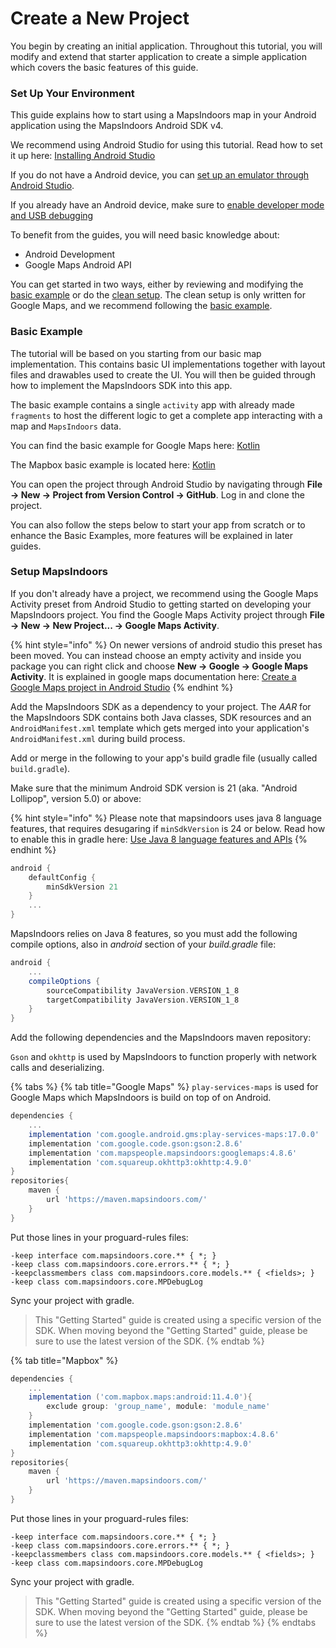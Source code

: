 # Create a New Project

You begin by creating an initial application. Throughout this tutorial, you will modify and extend that starter application to create a simple application which covers the basic features of this guide.

### Set Up Your Environment[​](https://docs.mapsindoors.com/getting-started/android/v4/new-project#set-up-your-environment) <a href="#set-up-your-environment" id="set-up-your-environment"></a>

This guide explains how to start using a MapsIndoors map in your Android application using the MapsIndoors Android SDK v4.

We recommend using Android Studio for using this tutorial. Read how to set it up here: [Installing Android Studio](https://developer.android.com/studio/install)

If you do not have a Android device, you can [set up an emulator through Android Studio](https://developer.android.com/studio/run/emulator).

If you already have an Android device, make sure to [enable developer mode and USB debugging](https://developer.android.com/studio/debug/dev-options#enable)

To benefit from the guides, you will need basic knowledge about:

* Android Development
* Google Maps Android API

You can get started in two ways, either by reviewing and modifying the [basic example](https://github.com/MapsPeople/MapsIndoors-Android-Examples/tree/main/Google\_Maps/mapsindoorsgettingstartedbasickotlin) or do the [clean setup](https://docs.mapsindoors.com/getting-started/android/v4/new-project#setup-mapsindoors). The clean setup is only written for Google Maps, and we recommend following the [basic example](https://github.com/MapsPeople/MapsIndoors-Android-Examples/tree/main/Google\_Maps/mapsindoorsgettingstartedbasickotlin).

### Basic Example[​](https://docs.mapsindoors.com/getting-started/android/v4/new-project#basic-example) <a href="#basic-example" id="basic-example"></a>

The tutorial will be based on you starting from our basic map implementation. This contains basic UI implementations together with layout files and drawables used to create the UI. You will then be guided through how to implement the MapsIndoors SDK into this app.

The basic example contains a single `activity` app with already made `fragments` to host the different logic to get a complete app interacting with a map and `MapsIndoors` data.

You can find the basic example for Google Maps here: [Kotlin](https://github.com/MapsPeople/MapsIndoors-Android-Examples/tree/main/Google\_Maps/mapsindoorsgettingstartedbasickotlin)

The Mapbox basic example is located here: [Kotlin](https://github.com/MapsPeople/MapsIndoors-Android-Examples/tree/main/MapBox/mapsindoorsgettingstartedbasickotlin)

You can open the project through Android Studio by navigating through **File -> New -> Project from Version Control -> GitHub**. Log in and clone the project.

You can also follow the steps below to start your app from scratch or to enhance the Basic Examples, more features will be explained in later guides.

### Setup MapsIndoors[​](https://docs.mapsindoors.com/getting-started/android/v4/new-project#setup-mapsindoors) <a href="#setup-mapsindoors" id="setup-mapsindoors"></a>

If you don't already have a project, we recommend using the Google Maps Activity preset from Android Studio to getting started on developing your MapsIndoors project. You find the Google Maps Activity project through **File -> New -> New Project... -> Google Maps Activity**.

{% hint style="info" %}
On newer versions of android studio this preset has been moved. You can instead choose an empty activity and inside you package you can right click and choose **New -> Google -> Google Maps Activity**. It is explained in google maps documentation here: [Create a Google Maps project in Android Studio](https://developers.google.com/maps/documentation/android-sdk/start#create-project)
{% endhint %}

Add the MapsIndoors SDK as a dependency to your project. The _AAR_ for the MapsIndoors SDK contains both Java classes, SDK resources and an `AndroidManifest.xml` template which gets merged into your application's `AndroidManifest.xml` during build process.

Add or merge in the following to your app's build gradle file (usually called `build.gradle`).

Make sure that the minimum Android SDK version is 21 (aka. "Android Lollipop", version 5.0) or above:

{% hint style="info" %}
Please note that mapsindoors uses java 8 language features, that requires desugaring if `minSdkVersion` is 24 or below. Read how to enable this in gradle here: [Use Java 8 language features and APIs](https://developer.android.com/studio/write/java8-support)
{% endhint %}

```gradle
android {
    defaultConfig {
        minSdkVersion 21
    }
    ...
}
```

MapsIndoors relies on Java 8 features, so you must add the following compile options, also in _android_ section of your _build.gradle_ file:

```gradle
android {
    ...
    compileOptions {
        sourceCompatibility JavaVersion.VERSION_1_8
        targetCompatibility JavaVersion.VERSION_1_8
    }
}
```

Add the following dependencies and the MapsIndoors maven repository:

`Gson` and `okhttp` is used by MapsIndoors to function properly with network calls and deserializing.

{% tabs %}
{% tab title="Google Maps" %}
`play-services-maps` is used for Google Maps which MapsIndoors is build on top of on Android.

```gradle
dependencies {
    ...
    implementation 'com.google.android.gms:play-services-maps:17.0.0'
    implementation 'com.google.code.gson:gson:2.8.6'
    implementation 'com.mapspeople.mapsindoors:googlemaps:4.8.6'
    implementation 'com.squareup.okhttp3:okhttp:4.9.0'
}
repositories{
    maven {
        url 'https://maven.mapsindoors.com/'
    }
}
```

Put those lines in your proguard-rules files:

```properties
-keep interface com.mapsindoors.core.** { *; }
-keep class com.mapsindoors.core.errors.** { *; }
-keepclassmembers class com.mapsindoors.core.models.** { <fields>; }
-keep class com.mapsindoors.core.MPDebugLog
```

Sync your project with gradle.

> This "Getting Started" guide is created using a specific version of the SDK. When moving beyond the "Getting Started" guide, please be sure to use the latest version of the SDK.
{% endtab %}

{% tab title="Mapbox" %}
```gradle
dependencies {
    ...
    implementation ('com.mapbox.maps:android:11.4.0'){
        exclude group: 'group_name', module: 'module_name'
    }
    implementation 'com.google.code.gson:gson:2.8.6'
    implementation 'com.mapspeople.mapsindoors:mapbox:4.8.6'
    implementation 'com.squareup.okhttp3:okhttp:4.9.0'
}
repositories{
    maven {
        url 'https://maven.mapsindoors.com/'
    }
}
```

Put those lines in your proguard-rules files:

```properties
-keep interface com.mapsindoors.core.** { *; }
-keep class com.mapsindoors.core.errors.** { *; }
-keepclassmembers class com.mapsindoors.core.models.** { <fields>; }
-keep class com.mapsindoors.core.MPDebugLog
```

Sync your project with gradle.

> This "Getting Started" guide is created using a specific version of the SDK. When moving beyond the "Getting Started" guide, please be sure to use the latest version of the SDK.
{% endtab %}
{% endtabs %}
